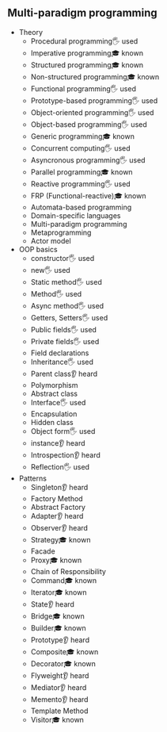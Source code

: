 ## Multi-paradigm programming

- Theory
  - Procedural programming🖐️ used
  - Imperative programming🎓 known
  - Structured programming🎓 known
  - Non-structured programming🎓 known
  - Functional programming🖐️ used
  - Prototype-based programming🖐️ used
  - Object-oriented programming🖐️ used
  - Object-based programming🖐️ used
  - Generic programming🎓 known
  - Concurrent computing🖐️ used
  - Asyncronous programming🖐️ used
  - Parallel programming🎓 known
  - Reactive programming🖐️ used
  - FRP (Functional-reactive)🎓 known
  - Automata-based programming
  - Domain-specific languages
  - Multi-paradigm programming
  - Metaprogramming
  - Actor model
- OOP basics
  - constructor🖐️ used
  - new🖐️ used
  - Static method🖐️ used
  - Method🖐️ used
  - Async method🖐️ used
  - Getters, Setters🖐️ used
  - Public fields🖐️ used
  - Private fields🖐️ used
  - Field declarations
  - Inheritance🖐️ used
  - Parent class👂 heard
  - Polymorphism
  - Abstract class
  - Interface🖐️ used
  - Encapsulation
  - Hidden class
  - Object form🖐️ used
  - instance👂 heard
  - Introspection👂 heard
  - Reflection🖐️ used
- Patterns
  - Singleton👂 heard
  - Factory Method
  - Abstract Factory
  - Adapter👂 heard
  - Observer👂 heard
  - Strategy🎓 known
  - Facade
  - Proxy🎓 known
  - Chain of Responsibility
  - Command🎓 known
  - Iterator🎓 known
  - State👂 heard
  - Bridge🎓 known
  - Builder🎓 known
  - Prototype👂 heard
  - Composite🎓 known
  - Decorator🎓 known
  - Flyweight👂 heard
  - Mediator👂 heard
  - Memento👂 heard
  - Template Method
  - Visitor🎓 known
